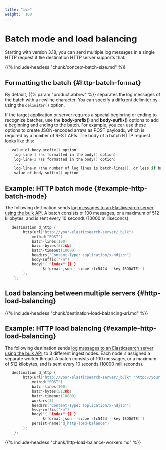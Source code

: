 ```yaml
---
title: "iv>"
weight:  100
---
```

<!-- DISCLAIMER: This file is based on the syslog-ng Open Source Edition documentation https://github.com/balabit/syslog-ng-ose-guides/commit/2f4a52ee61d1ea9ad27cb4f3168b95408fddfdf2 and is used under the terms of The syslog-ng Open Source Edition Documentation License. The file has been modified by Axoflow. -->

# Batch mode and load balancing

Starting with version 3.18, you can send multiple log messages in a single HTTP request if the destination HTTP server supports that.

{{% include-headless "chunk/concept-batch-size.md" %}}


## Formatting the batch {#http-batch-format}

By default, {{% param "product.abbrev" %}} separates the log messages of the batch with a newline character. You can specify a different delimiter by using the `delimiter()` option.

If the target application or server requires a special beginning or ending to recognize batches, use the **body-prefix()** and **body-suffix()** options to add a beginning and ending to the batch. For example, you can use these options to create JSON-encoded arrays as POST payloads, which is required by a number of REST APIs. The body of a batch HTTP request looks like this:

```c
   value of body-prefix() option
    log-line-1 (as formatted in the body() option)
    log-line-2 (as formatted in the body() option)
    ....
    log-line-n (the number of log lines is batch-lines(), or less if batch-timeout() has elapsed or the batch would be longer than batch-bytes())
    value of body-suffix() option

```


## Example: HTTP batch mode {#example-http-batch-mode}

The following destination sends [log messages to an Elasticsearch server using the bulk API](https://www.elastic.co/guide/en/elasticsearch/reference/current/docs-bulk.html). A batch consists of 100 messages, or a maximum of 512 kilobytes, and is sent every 10 seconds (10000 milliseconds).

```c
   destination d_http {
        http(url("http://your-elasticsearch-server/_bulk")
            method("POST")
            batch-lines(100)
            batch-bytes(512Kb)
            batch-timeout(10000)
            headers("Content-Type: application/x-ndjson")
            body-suffix("\n")
            body('{ "index":{} }
                 $(format-json --scope rfc5424 --key ISODATE)')
        );
    };

```




## Load balancing between multiple servers {#http-load-balancing}

{{% include-headless "chunk/destination-load-balancing-url.md" %}}


## Example: HTTP load balancing {#example-http-load-balancing}

The following destination sends [log messages to an Elasticsearch server using the bulk API](https://www.elastic.co/guide/en/elasticsearch/reference/current/docs-bulk.html), to 3 different ingest nodes. Each node is assigned a separate worker thread. A batch consists of 100 messages, or a maximum of 512 kilobytes, and is sent every 10 seconds (10000 milliseconds).

```c
   destination d_http {
        http(url("http://your-elasticsearch-server/_bulk" "http://your-second-ingest-node/_bulk" "http://your-third-ingest-node/_bulk")
            method("POST")
            batch-lines(100)
            batch-bytes(512Kb)
            batch-timeout(10000)
            workers(3)
            headers("Content-Type: application/x-ndjson")
            body-suffix("\n")
            body('{ "index":{} }
                 $(format-json --scope rfc5424 --key ISODATE)')
            persist-name("d_http-load-balance")
        );
    };

```

{{% include-headless "chunk/http-load-balance-workers.md" %}}



